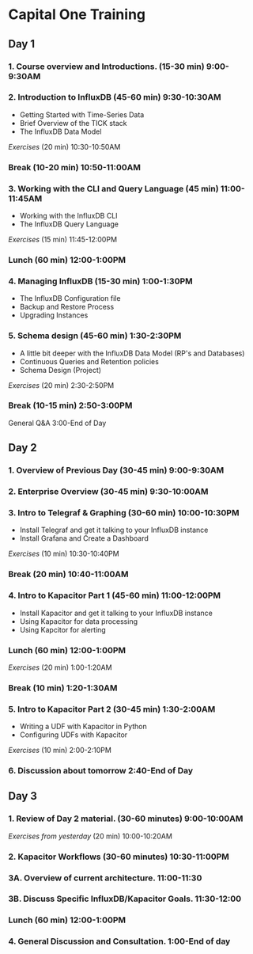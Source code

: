 # Capital One Training
## Day 1
### 1. Course overview and Introductions. (15-30 min) 9:00-9:30AM
### 2. Introduction to InfluxDB (45-60 min) 9:30-10:30AM
* Getting Started with Time-Series Data
* Brief Overview of the TICK stack
* The InfluxDB Data Model

*Exercises* (20 min) 10:30-10:50AM

### Break (10-20 min) 10:50-11:00AM

### 3. Working with the CLI and Query Language (45 min) 11:00-11:45AM
* Working with the InfluxDB CLI
* The InfluxDB Query Language

*Exercises* (15 min) 11:45-12:00PM

### Lunch (60 min) 12:00-1:00PM

### 4. Managing InfluxDB (15-30 min) 1:00-1:30PM
* The InfluxDB Configuration file
* Backup and Restore Process
* Upgrading Instances

### 5. Schema design (45-60 min)  1:30-2:30PM
* A little bit deeper with the InfluxDB Data Model (RP's and Databases)
* Continuous Queries and Retention policies
* Schema Design (Project)

*Exercises* (20 min) 2:30-2:50PM 

### Break (10-15 min) 2:50-3:00PM

General Q&A 3:00-End of Day

## Day 2

### 1. Overview of Previous Day (30-45 min) 9:00-9:30AM

### 2. Enterprise Overview (30-45 min) 9:30-10:00AM

### 3. Intro to Telegraf & Graphing (30-60 min) 10:00-10:30PM
* Install Telegraf and get it talking to your InfluxDB instance
* Install Grafana and Create a Dashboard

*Exercises* (10 min) 10:30-10:40PM

### Break (20 min) 10:40-11:00AM

### 4. Intro to Kapacitor Part 1 (45-60 min) 11:00-12:00PM
* Install Kapacitor and get it talking to your InfluxDB instance
* Using Kapacitor for data processing
* Using Kapcitor for alerting

### Lunch  (60 min) 12:00-1:00PM

*Exercises* (20 min) 1:00-1:20AM

### Break (10 min) 1:20-1:30AM

### 5. Intro to Kapacitor Part 2 (30-45 min) 1:30-2:00AM
* Writing a UDF with Kapacitor in Python
* Configuring UDFs with Kapacitor

*Exercises* (10 min) 2:00-2:10PM

### 6. Discussion about tomorrow 2:40-End of Day

## Day 3

### 1. Review of Day 2 material. (30-60 minutes) 9:00-10:00AM

*Exercises from yesterday* (20 min) 10:00-10:20AM

### 2. Kapacitor Workflows (30-60 minutes) 10:30-11:00PM

### 3A. Overview of current architecture. 11:00-11:30

### 3B. Discuss Specific InfluxDB/Kapacitor Goals. 11:30-12:00

### Lunch  (60 min) 12:00-1:00PM

### 4. General Discussion and Consultation. 1:00-End of day
